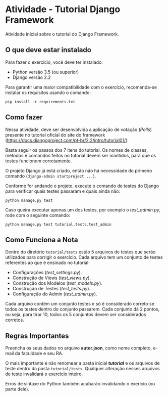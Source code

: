 # Atividade - Tutorial Django Framework

Atividade inicial sobre o tutorial do Django Framework.

## O que deve estar instalado

Para fazer o exercício, você deve ter instalado:

 * Python versão 3.5 (ou superior)
 * Django versão 2.2

Para garantir uma maior compatibilidade com o exercício, recomenda-se instalar os requisitos usando o comando:

```shell
pip install -r requirements.txt
```

## Como fazer

Nessa atividade, deve ser desenvolvida a aplicação de votação (*Polls*) presente no tutorial oficial do site do framework (https://docs.djangoproject.com/pt-br/2.2/intro/tutorial01/).

Basta seguir os passos dos 7 itens do tutorial. Os nomes de classes, métodos e comandos feitos no tutorial devem ser mantidos, para que os testes funcionem corretamente.

O projeto Django já está criado, então não há necessidade do primeiro comando (`django-admin startproject ...`).

Conforme for andando o projeto, execute o comando de testes do Django para verificar quais testes passaram e quais ainda não:

```shell
python manage.py test
```

Caso queira executar apenas um dos testes, por exemplo o *test_admin.py*, rode com o seguinte comando:

```shell
python manage.py test tutorial.tests.test_admin
```

## Como Funciona a Nota

Dentro do diretório `tutorial/tests` estão 5 arquivos de testes que serão utilizados para corrigir o exercício. Cada arquivo tem um conjunto de testes referentes ao que é ensinado no tutorial:

 * Configurações (_test_settings.py_).
 * Construção de Views (_test_views.py_).
 * Construção dos Modelos (_test_models.py_).
 * Construção de Testes (_test_tests.py_).
 * Configuração do Admin (_test_admin.py_).

Cada arquivo contém um conjunto testes e só é considerado correto se todos os testes dentro do conjunto passarem. Cada conjunto dá 2 pontos, ou seja, para tirar 10, todos os 5 conjuntos devem ser considerados corretos.

## Regras Importantes

Preencha os seus dados no arquivo **autor.json**, como nome completo, e-mail da faculdade e seu RA.

O mais importante é não renomear a pasta inicial _**tutorial**_ e os arquivos de teste dentro da pasta `tutorial/tests`. Qualquer alteração nesses arquivos de teste invalidará o exercício inteiro.

Erros de sintaxe do Python também acabarão invalidando o exerício (ou parte dele).
